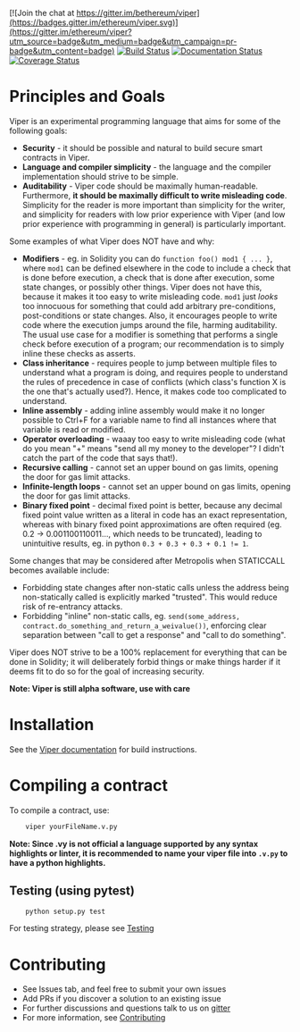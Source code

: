 [![Join the chat at https://gitter.im/bethereum/viper](https://badges.gitter.im/ethereum/viper.svg)](https://gitter.im/ethereum/viper?utm_source=badge&utm_medium=badge&utm_campaign=pr-badge&utm_content=badge)
[![Build Status](https://travis-ci.org/ethereum/viper.svg?branch=master)](https://travis-ci.org/ethereum/viper)
[![Documentation Status](https://readthedocs.org/projects/eth-viper/badge/?version=latest)](http://eth-viper.readthedocs.io/en/latest/?badge=latest)
[![Coverage Status](https://coveralls.io/repos/github/ethereum/viper/badge.svg?branch=master)](https://coveralls.io/github/ethereum/viper?branch=master)

# Principles and Goals

Viper is an experimental programming language that aims for some of the following goals:

* **Security** - it should be possible and natural to build secure smart contracts in Viper.
* **Language and compiler simplicity** - the language and the compiler implementation should strive to be simple.
* **Auditability** - Viper code should be maximally human-readable. Furthermore, **it should be maximally difficult to write misleading code**. Simplicity for the reader is more important than simplicity for the writer, and simplicity for readers with low prior experience with Viper (and low prior experience with programming in general) is particularly important.

Some examples of what Viper does NOT have and why:

* **Modifiers** - eg. in Solidity you can do `function foo() mod1 { ... }`, where `mod1` can be defined elsewhere in the code to include a check that is done before execution, a check that is done after execution, some state changes, or possibly other things. Viper does not have this, because it makes it too easy to write misleading code. `mod1` just _looks_ too innocuous for something that could add arbitrary pre-conditions, post-conditions or state changes. Also, it encourages people to write code where the execution jumps around the file, harming auditability. The usual use case for a modifier is something that performs a single check before execution of a program; our recommendation is to simply inline these checks as asserts.
* **Class inheritance** - requires people to jump between multiple files to understand what a program is doing, and requires people to understand the rules of precedence in case of conflicts (which class's function X is the one that's actually used?). Hence, it makes code too complicated to understand.
* **Inline assembly** - adding inline assembly would make it no longer possible to Ctrl+F for a variable name to find all instances where that variable is read or modified.
* **Operator overloading** - waaay too easy to write misleading code (what do you mean "+" means "send all my money to the developer"? I didn't catch the part of the code that says that!).
* **Recursive calling** - cannot set an upper bound on gas limits, opening the door for gas limit attacks.
* **Infinite-length loops** - cannot set an upper bound on gas limits, opening the door for gas limit attacks.
* **Binary fixed point** - decimal fixed point is better, because any decimal fixed point value written as a literal in code has an exact representation, whereas with binary fixed point approximations are often required (eg. 0.2 -> 0.001100110011..., which needs to be truncated), leading to unintuitive results, eg. in python `0.3 + 0.3 + 0.3 + 0.1 != 1`.

Some changes that may be considered after Metropolis when STATICCALL becomes available include:

* Forbidding state changes after non-static calls unless the address being non-statically called is explicitly marked "trusted". This would reduce risk of re-entrancy attacks.
* Forbidding "inline" non-static calls, eg. `send(some_address, contract.do_something_and_return_a_weivalue())`, enforcing clear separation between "call to get a response" and "call to do something".

Viper does NOT strive to be a 100% replacement for everything that can be done in Solidity; it will deliberately forbid things or make things harder if it deems fit to do so for the goal of increasing security.

**Note: Viper is still alpha software, use with care**

# Installation 
See the [Viper documentation](https://eth-viper.readthedocs.io/en/latest/installing-viper.html)
for build instructions.

# Compiling a contract
To compile a contract, use:
```bash
    viper yourFileName.v.py
```

**Note: Since .vy is not official a language supported by any syntax highlights or linter,
it is recommended to name your viper file into `.v.py` to have a python highlights.**

## Testing (using pytest)
```bash
    python setup.py test
```

For testing strategy, please see [Testing](no-link)

# Contributing
* See Issues tab, and feel free to submit your own issues 
* Add PRs if you discover a solution to an existing issue
* For further discussions and questions talk to us on [gitter](https://gitter.im/ethereum/viper)
* For more information, see [Contributing](http://eth-viper.readthedocs.io/en/latest/contributing.html)
